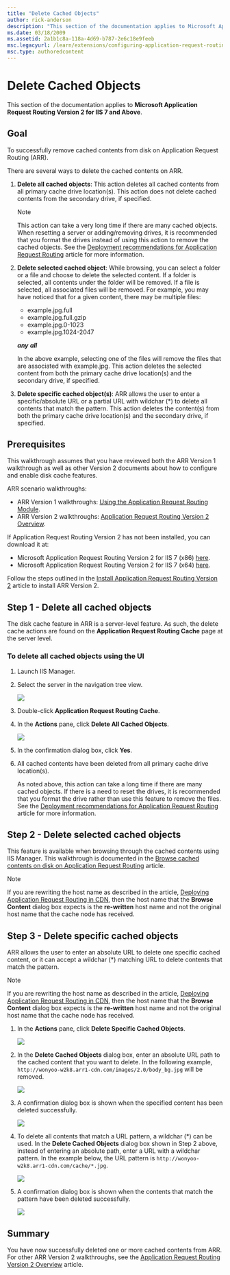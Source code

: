 ```yaml
---
title: "Delete Cached Objects"
author: rick-anderson
description: "This section of the documentation applies to Microsoft Application Request Routing Version 2 for IIS 7 and Above. Goal To successfully remove cached content..."
ms.date: 03/18/2009
ms.assetid: 2a1b1c8a-118a-4d69-b787-2e6c18e9feeb
msc.legacyurl: /learn/extensions/configuring-application-request-routing-arr/delete-cached-objects
msc.type: authoredcontent
---
```

# Delete Cached Objects

This section of the documentation applies to **Microsoft Application Request Routing Version 2 for IIS 7 and Above**.

## Goal

To successfully remove cached contents from disk on Application Request Routing (ARR).

There are several ways to delete the cached contents on ARR.

1. **Delete all cached objects**: This action deletes all cached contents from all primary cache drive location(s). This action does not delete cached contents from the secondary drive, if specified.

   > [!NOTE]
   > This action can take a very long time if there are many cached objects. When resetting a server or adding/removing drives, it is recommended that you format the drives instead of using this action to remove the cached objects. See the [Deployment recommendations for Application Request Routing](../installing-application-request-routing-arr/deployment-recommendations-for-application-request-routing.md) article for more information.
2. **Delete selected cached object**: While browsing, you can select a folder or a file and choose to delete the selected content. If a folder is selected, all contents under the folder will be removed. If a file is selected, all associated files will be removed. For example, you may have noticed that for a given content, there may be multiple files:

   - example.jpg.full
   - example.jpg.full.gzip
   - example.jpg.0-1023
   - example.jpg.1024-2047

   ***any*** ***all***

   In the above example, selecting one of the files will remove the files that are associated with example.jpg. This action deletes the selected content from both the primary cache drive location(s) and the secondary drive, if specified.
3. **Delete specific cached object(s)**: ARR allows the user to enter a specific/absolute URL or a partial URL with wildchar (\*) to delete all contents that match the pattern. This action deletes the content(s) from both the primary cache drive location(s) and the secondary drive, if specified.

## Prerequisites

This walkthrough assumes that you have reviewed both the ARR Version 1 walkthrough as well as other Version 2 documents about how to configure and enable disk cache features.

ARR scenario walkthroughs:

- ARR Version 1 walkthroughs: [Using the Application Request Routing Module](../planning-for-arr/using-the-application-request-routing-module.md).
- ARR Version 2 walkthroughs: [Application Request Routing Version 2 Overview](../planning-for-arr/application-request-routing-version-2-overview.md).

If Application Request Routing Version 2 has not been installed, you can download it at:

- Microsoft Application Request Routing Version 2 for IIS 7 (x86) [here](https://download.microsoft.com/download/4/D/F/4DFDA851-515F-474E-BA7A-5802B3C95101/ARRv2_setup_x86.EXE).
- Microsoft Application Request Routing Version 2 for IIS 7 (x64) [here](https://download.microsoft.com/download/3/4/1/3415F3F9-5698-44FE-A072-D4AF09728390/ARRv2_setup_x64.EXE).

Follow the steps outlined in the [Install Application Request Routing Version 2](../installing-application-request-routing-arr/install-application-request-routing-version-2.md) article to install ARR Version 2.

## Step 1 - Delete all cached objects

The disk cache feature in ARR is a server-level feature. As such, the delete cache actions are found on the **Application Request Routing Cache** page at the server level.

### To delete all cached objects using the UI

1. Launch IIS Manager.
2. Select the server in the navigation tree view.

    ![](delete-cached-objects/_static/image1.jpg)
3. Double-click **Application Request Routing Cache**.
4. In the **Actions** pane, click **Delete All Cached Objects**.

    ![](delete-cached-objects/_static/image2.jpg)
5. In the confirmation dialog box, click **Yes**.
6. All cached contents have been deleted from all primary cache drive location(s).

   As noted above, this action can take a long time if there are many cached objects. If there is a need to reset the drives, it is recommended that you format the drive rather than use this feature to remove the files. See the [Deployment recommendations for Application Request Routing](../installing-application-request-routing-arr/deployment-recommendations-for-application-request-routing.md) article for more information.

## Step 2 - Delete selected cached objects

This feature is available when browsing through the cached contents using IIS Manager. This walkthrough is documented in the [Browse cached contents on disk on Application Request Routing](browse-cached-contents-on-disk-on-application-request-routing.md) article.

> [!NOTE]
> If you are rewriting the host name as described in the article, [Deploying Application Request Routing in CDN](../installing-application-request-routing-arr/deploying-application-request-routing-in-cdn.md), then the host name that the **Browse Content** dialog box expects is the **re-written** host name and not the original host name that the cache node has received.

## Step 3 - Delete specific cached objects

ARR allows the user to enter an absolute URL to delete one specific cached content, or it can accept a wildchar (\*) matching URL to delete contents that match the pattern.

> [!NOTE]
> If you are rewriting the host name as described in the article, [Deploying Application Request Routing in CDN](../installing-application-request-routing-arr/deploying-application-request-routing-in-cdn.md), then the host name that the **Browse Content** dialog box expects is the **re-written** host name and not the original host name that the cache node has received.

1. In the **Actions** pane, click **Delete Specific Cached Objects**.

   ![](delete-cached-objects/_static/image3.jpg)
2. In the **Delete Cached Objects** dialog box, enter an absolute URL path to the cached content that you want to delete. In the following example, `http://wonyoo-w2k8.arr1-cdn.com/images/2.0/body_bg.jpg` will be removed.

   ![](delete-cached-objects/_static/image4.jpg)
3. A confirmation dialog box is shown when the specified content has been deleted successfully.

   ![](delete-cached-objects/_static/image6.jpg)
4. To delete all contents that match a URL pattern, a wildchar (\*) can be used. In the **Delete Cached Objects** dialog box shown in Step 2 above, instead of entering an absolute path, enter a URL with a wildchar pattern. In the example below, the URL pattern is `http://wonyoo-w2k8.arr1-cdn.com/cache/*.jpg`.

   ![](delete-cached-objects/_static/image8.jpg)
5. A confirmation dialog box is shown when the contents that match the pattern have been deleted successfully.

   ![](delete-cached-objects/_static/image6.jpg)

## Summary

You have now successfully deleted one or more cached contents from ARR. For other ARR Version 2 walkthroughs, see the [Application Request Routing Version 2 Overview](../planning-for-arr/application-request-routing-version-2-overview.md) article.